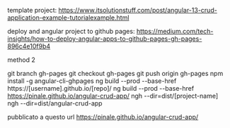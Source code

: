 template project: 
https://www.itsolutionstuff.com/post/angular-13-crud-application-example-tutorialexample.html

deploy and angular project to github pages:
https://medium.com/tech-insights/how-to-deploy-angular-apps-to-github-pages-gh-pages-896c4e10f9b4




method 2

git branch gh-pages
git checkout gh-pages
git push origin gh-pages
npm install -g angular-cli-ghpages
ng build --prod --base-href https://[username].github.io/[repo]/
ng build --prod --base-href https://pinale.github.io/angular-crud-app/
ngh --dir=dist/[project-name]
ngh --dir=dist/angular-crud-app

pubblicato a questo url
https://pinale.github.io/angular-crud-app/

